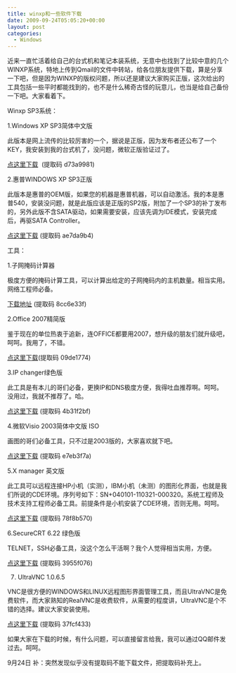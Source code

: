 ```yaml
---
title: winxp和一些软件下载
date: 2009-09-24T05:05:20+00:00
layout: post
categories:
  - Windows
---
```


近来一直忙活着给自己的台式机和笔记本装系统，无意中也找到了比较中意的几个WINXP系统，特地上传到Qmail的文件中转站，给各位朋友提供下载，算是分享一下吧，但是因为WINXP的版权问题，所以还是建议大家购买正版，这次给出的工具包括一些平时都能找到的，也不是什么稀奇古怪的玩意儿，也当是给自己备份一下吧。大家看着下。

Winxp SP3系统：

1.Windows XP SP3简体中文版

此版本是网上流传的比较厉害的一个，据说是正版，因为发布者还公布了一个KEY，我安装到我的台式机了，没问题，微软正版验证过了。

[点这里下载](http://51.dc.ftn.qq.com/ftn_handler/17f5673a4f10004d57689268584eb592d946ac8fca2e8af631a115c739151db6309049c6158aa4ed5a5c031dfeb121e1a488b2926dfe78e099ac88111812ab6a/zh-hans_windows_xp_professional_with_ser....iso?k=07373361396157eba48dc3651f390a1e555555050b0d0a07490251520b140c065c011e580a0c011c010102505d080c50550257543916384b0c1a5b00574a67460d59570e4e4a674914684313565f5d42175e5c0f585567460d435b3e4a5c4a1f4a191d084a5638)  <span>(提取码 d73a9981)</span>

2.惠普WINDOWS XP SP3正版

此版本是惠普的OEM版，如果您的机器是惠普机器，可以自动激活。我的本是惠普540，安装没问题，就是此版应该是正版的SP2版，附加了一个SP3的补丁发布的，另外此版不含SATA驱动，如果需要安装，应该先调为IDE模式，安装完成后，再驱SATA Controller。

[点这里下载](http://61.dc.ftn.qq.com/ftn_handler/6bc7a8eb8e31e79798084204b18af0ca2468225f388a6caa4f3233a9e58be0eeeaf078172b823183f29eb2bf60bd461a2344fb7156294e2fa9d3b9b57c305a90/HP_OS_SP3.iso?k=206537646101c1eca1dfc7604739501b52070750555c04504c0154060714560302561a5d045a5b190551040107085757545354006134627c313a78373e6a32074f0c440b61) <span>(提取码 ae7da9b4)</span>
<!--more-->
工具：

1.子网掩码计算器

极度方便的掩码计算工具，可以计算出给定的子网掩码内的主机数量。相当实用。网络工程师必备。

[下载地址](http://61.dc.ftn.qq.com/ftn_handler/e64335cddaee455e5dca3649f8a2c46aa5c9ae301a085658f8c0dc0b3266c049e833155c645f791b5e79375b4e9ed87a30d282a7f20c4ec457284995fa23215e/子网掩码计算器.rar?k=7e6363364e6ac699f8d99332433301490e5753040005575415005b54511e07030a064e575502564b5d5b0705510657025c025054652133b1ebae9be7bff1d8dafea880f0921d41074a63) <span>(提取码 8cc6e33f)</span>

2.Office 2007精简版

鉴于现在的单位热衷于追新，连OFFICE都要用2007，想升级的朋友们就升级吧，呵呵。我用了，不错。

[点这里下载](http://51.dc.ftn.qq.com/ftn_handler/e9e2e791a392ac0917dedb44306d6aa030135bac60d5bffbf090e57939767e63ac3362b5c23a8e538fd6c0702ea5ceef8b0854338a8ad0834660f046e847a5e1/Microsoft%20Office%202007.rar?k=7d3964656c8e51c8f08394611737051b080f5552050555061d5a5551541a0351560a4904520600195409050306070057550a0157312e3779595a160a425851401076020358545214020954521f45564630)<span>(提取码 09de1774)</span>

3.IP changer绿色版

此工具是有本儿的哥们必备，更换IP和DNS极度方便，我得吐血推荐啊。呵呵。没用过，我就不推荐了。哈。

[点这里下载](http://61.dc.ftn.qq.com/ftn_handler/8fe4294ac235d4fdc9ea7b04bc6b5703f4890a17c945bc6fa8f753c955b61ffe23b3e9ae6385454b9c5fe07e6e549b6f32c3eeebc28effa5fcde1f0177a0a69b/IPChange1.6.6.zip?k=716233317d6f9999f4d8c3354032504905555206540a525119500150531f560006571e500500064b075a04000500535e565b00016623622f64215b50085507571a541d0748480b1634) <span>(提取码 4b31f2bf)</span>

4.微软Visio 2003简体中文版 ISO

画图的哥们必备工具，只不过是2003版的，大家喜欢就下吧。

[点这里下载](http://51.dc.ftn.qq.com/ftn_handler/00805a0aaeeb5ca9aebe491fe76e6766c9a231629d53e94771c2b5a320d1e99658e7b09f45717ef0465a1b3888cba0ab4ca3313d8e5164ba10ac31ccaa128f3f/2003_visio_pro.iso?k=23376562338e048ba58d95661566054e55515d010256515848040001014b03585c51485b5207074c550f5555045f055251545657337437535507563d450f44080a6815105c485e120a37) <span>(提取码 e7eb3f7a)</span>

5.X manager 英文版

此工具可以远程连接HP小机（实测），IBM小机（未测）的图形化界面，也就是我们所说的CDE环境。序列号如下：SN+040101-110321-000320。系统工程师及技术支持工程师必备工具。前提条件是小机安装了CDE环境，否则无用。呵呵。

[点这里下载](http://51.dc.ftn.qq.com/ftn_handler/e2b18bc8aadd29dc80885de3ca76fa305210f06144d4094546eac6ccd6dacf686353d547000e5b8c8d78277803257f6236813474941bf90ab34e0a9c96e3e074/xmgr20(SN+040101-110321-000320).exe?k=60386638426f31cff782963c4435051f015951095a0202531a0f045e531803090f5b4b000600041d5200030e540d0154510d5259621637485a5f140a521d647e1c0852085305061d0609560b50041a000708550a521c19554f5d66) <span>(提取码 78f8b570)</span>

6.SecureCRT 6.22 绿色版

TELNET，SSH必备工具，没这个怎么干活啊？我个人觉得相当实用，方便。

[点这里下载](http://61.dc.ftn.qq.com/ftn_handler/e1240e7c1cdd7d6f93d249d008e2e15b15d962257fd1f4c2b33aa9b6c71aa8abfc0367cd4ff92c8c6345b370209481db5e1014bc858725af3d6c61d662020637/SecureCRT.rar?k=72393535ecaa4ec9f383c53140300519065c57055f0255011e0e5151561d0350000018575f02541b055a570c05060200500f0c51663d3765565a4047037365621d4b544766) <span>(提取码 3955f076)</span>

7. UltraVNC 1.0.6.5

VNC是很方便的WINDOWS和LINUX远程图形界面管理工具，而且UltraVNC是免费软件，而大家熟知的RealVNC是收费软件，从需要的程度讲，UltraVNC是个不错的选择。建议大家安装使用。

[点这里下载](http://61.dc.ftn.qq.com/ftn_handler/13a5eefb8e3105a138100d6bc99f0df0af4e8a0036a062cd0a771192adae7984beda90908c4352d39a66c8c6a3389da6d8ec86722c2e447c661af05659b95b2a/UltraVNC_1.0.6.5_Setup.exe?k=7d376663b69cd2ccf38d96674034011c02035600570750051e535f54551907560a034b5a5556031e520756050002060b0756055a662e33665f431402307a706c0219564d501a066c60521216161a564b5637) <span>(提取码 37fcf433)</span>

如果大家在下载的时候，有什么问题，可以直接留言给我，我可以通过QQ邮件发过去。呵呵。

9月24日 补：突然发现似乎没有提取码不能下载文件，把提取码补充上。